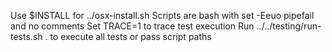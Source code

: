 Use $INSTALL for ../osx-install.sh
Scripts are bash with set -Eeuo pipefail and no comments
Set TRACE=1 to trace test execution
Run ../../testing/run-tests.sh . to execute all tests or pass script paths

